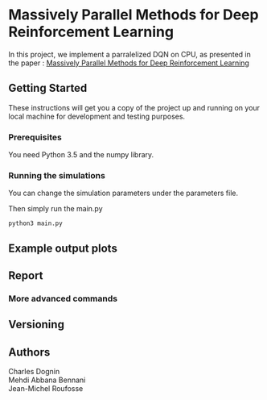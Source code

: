# Massively Parallel Methods for Deep Reinforcement Learning

In this project, we implement a parralelized DQN on CPU, as presented in the paper :  [Massively Parallel Methods for Deep Reinforcement Learning](https://arxiv.org/abs/1507.04296)

## Getting Started

These instructions will get you a copy of the project up and running on your local machine for development and testing purposes.

### Prerequisites

You need Python 3.5 and the numpy library.

### Running the simulations

You can change the simulation parameters under the parameters file.

Then simply run the main.py

```
python3 main.py
```

## Example output plots


## Report


### More advanced commands

## Versioning


## Authors
Charles Dognin  
Mehdi Abbana Bennani  
Jean-Michel Roufosse  
